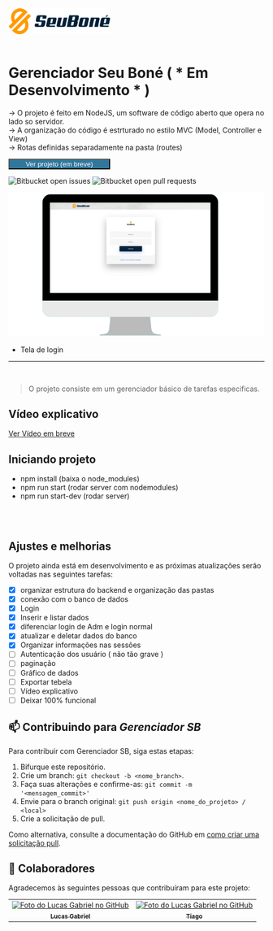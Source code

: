 <img src="public/img/sb.png" style="width: 200px;" alt="App">
<br>
<br>

# Gerenciador Seu Boné ( * Em Desenvolvimento * )

-> O projeto é feito em NodeJS, um software de código aberto que opera no lado so servidor. <br>
-> A organização do código é estrturado no estilo MVC (Model, Controller e View) <br>
-> Rotas definidas separadamente na pasta (routes)<br>

<button type="button" style="width: 200px; color: #ffffff; background-color: #30779b" >Ver projeto (em breve)</button>

![Bitbucket open issues](https://img.shields.io/bitbucket/issues/iuricode/README-template?style=for-the-badge)
![Bitbucket open pull requests](https://img.shields.io/bitbucket/pr-raw/iuricode/README-template?style=for-the-badge)

<img src="public/img/login.png" alt="App"> <br>
- Tela de login

<hr>
<br>

> O projeto consiste em um gerenciador básico de tarefas especificas.

## Vídeo explicativo
[Ver Vídeo em breve]()

## Iniciando projeto
- npm install (baixa o node_modules)
- npm run start (rodar server com nodemodules)
- npm run start-dev (rodar server)
<br>
<br>

## Ajustes e melhorias

O projeto ainda está em desenvolvimento e as próximas atualizações serão voltadas nas seguintes tarefas:

- [x] organizar estrutura do backend e organização das pastas
- [x] conexão com o banco de dados
- [x] Login
- [x] Inserir e listar dados
- [x] diferenciar login de Adm e login normal
- [x] atualizar e deletar dados do banco
- [x] Organizar informações nas sessões
- [ ] Autenticação dos usuário ( não tão grave )
- [ ] paginação
- [ ] Gráfico de dados
- [ ] Exportar tebela
- [ ] Vídeo explicativo
- [ ] Deixar 100% funcional

## 📫 Contribuindo para *Gerenciador SB*

Para contribuir com Gerenciador SB, siga estas etapas:

1. Bifurque este repositório.
2. Crie um branch: `git checkout -b <nome_branch>`.
3. Faça suas alterações e confirme-as: `git commit -m '<mensagem_commit>'`
4. Envie para o branch original: `git push origin <nome_do_projeto> / <local>`
5. Crie a solicitação de pull.

Como alternativa, consulte a documentação do GitHub em [como criar uma solicitação pull](https://help.github.com/en/github/collaborating-with-issues-and-pull-requests/creating-a-pull-request).


## 🤝 Colaboradores

Agradecemos às seguintes pessoas que contribuíram para este projeto:

<table>
  <tr>
    <td align="center">
      <a href="https://github.com/lucasgf007">
        <img src="https://avatars.githubusercontent.com/u/72115800?s=400&u=6f14e8c36cc2841cfa13b16ff290ce8fba174a2f&v=4" width="100px;" alt="Foto do Lucas Gabriel no GitHub"/><br>
        <sub>
          <b>Lucas Gabriel</b>
        </sub>
      </a>
    </td>
    <td align="center">
      <a href="https://github.com/lucasgf007">
        <img src="https://avatars.githubusercontent.com/u/72115800?s=400&u=6f14e8c36cc2841cfa13b16ff290ce8fba174a2f&v=4" width="100px;" alt="Foto do Lucas Gabriel no GitHub"/><br>
        <sub>
          <b>Tiago</b>
        </sub>
      </a>
    </td>
  </tr>
</table>